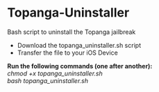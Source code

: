 # Topanga-Uninstaller
Bash script to uninstall the Topanga jailbreak

 - Download the topanga_uninstaller.sh script
 - Transfer the file to your iOS Device

**Run the following commands (one after another):**<br>
*chmod +x topanga_uninstaller.sh<br>*
*bash topanga_uninstaller.sh*

